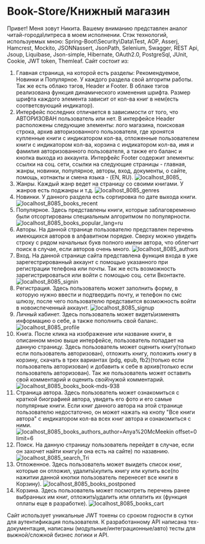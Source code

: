 # Book-Store/Книжный магазин
Привет! Меня зовут Никита. Вашему вниманию представлен аналог читай-города\литреса в моем исполнении.
Стэк технологий, используемых мною: Spring-Boot\Security\Data\Test, AOP, Asserj, Hamcrest, Mockito, JSONNassert, JsonPath, Selenium, Swagger, REST Api, Jsoup, Liquibase, Json-simple, Hibernate, OAuth2.0, PostgreSql, JUnit, Cookie, JWT token, Themleaf.
Сайт состоит из:
1. Главная страница, на которой есть разделы: Рекомендуемое, Новинки и Популярное. У каждого раздела свой алгоритм работы. Так же есть облако тэгов, Header и Footer.
В облаке тэгов реализована функция динамического изменения шрифта. Размер шрифта каждого элемента зависит от кол-ва книг в нем(есть соответсвующий индикатор).  
2. Интерфейс последних отличается в зависимости от того, что АВТОРИЗОВАН пользователь или нет. В  интерфейсе Header расположены следующие элементы: лого магазина, поисковая строка, архив авторизованного пользователя, где хронятся купленные книги с индикатором кол-ва, отложенные пользователем книги с индикатором кол-ва, корзина с индикатором кол-ва, имя и фамилия авторизованного пользователя, а также его баланс и кнопка выхода из аккаунта.
Интерфейс Footer содержит элементы: ссылки на соц. сети, ссылки на следующие страницы - главная, жанры, новинки, популярное, авторы, вход, документы, о сайте, помощь, котнакты и смена языка - (EN, RU).
![localhost_8085_](https://user-images.githubusercontent.com/85135441/211776666-40929c4f-b044-4208-aac9-1112530bb779.png)
2. Жанры. Каждый жанр ведет на страницу со своими книгами. У жанров есть поджанры и т.д.
![localhost_8085_genres](https://user-images.githubusercontent.com/85135441/211777337-44024690-c075-44cf-b308-34c32ec55af0.png)
3. Новинки. У данного раздела есть сортировка по дате выхода книги.
![localhost_8085_books_recent](https://user-images.githubusercontent.com/85135441/211777617-da2bdd37-7518-4bea-8fc0-da094b19e547.png)
4. Популярное. Здесь представлены книги, которые заблаговременно были отсортированы специальным алгоритмом по популярности.
![localhost_8085_books_popular_lang=ru](https://user-images.githubusercontent.com/85135441/211778072-3c2381e3-7dce-4180-b193-e911c38a9927.png)
5. Авторы. На данной странице пользователю представлен перечень имеющихся авторов в алфавитном порядке. Сверху можно увидеть строку с рядом начальных букв полного имени автора, что облегчит поиск в случае, если авторов очень много.
![localhost_8085_authors](https://user-images.githubusercontent.com/85135441/211778695-8b3c80f6-7437-4d4e-9895-fce1f7464581.png)
6. Вход. На данной странице сайта представлена функция входа в уже зарегестрированный аккаунт с помощью указанного при регистрации телефона или почты. Так же есть возможность зарегистрироваться или войти с помощью соц. сети Вконтакте.
![localhost_8085_signin](https://user-images.githubusercontent.com/85135441/211780749-57c25b5e-4d8d-4243-9bb7-5eb7fbf0e4a8.png)
7. Регистрация. Здесь пользователь может заполнить форму, в которую нужно ввести и подтвердить почту, и телефон по смс шлюзу, после чего пользователю представится возможность войти в новоиспеченный аккаунт.
![localhost_8085_signup](https://user-images.githubusercontent.com/85135441/211780727-30e5d3e7-d684-4714-a78e-10f1d858fe69.png)
8. Личный кабинет. Здесь пользователь может видеть\изменять информацию о себе, а также пополнить свой баланс.
![localhost_8085_profile](https://user-images.githubusercontent.com/85135441/211781298-ad5c5254-f22a-4278-b4aa-365eb71ddb6b.png)
9. Книга. После клика на изображение или название книги, в описанном мною выше интерфейсе, пользователь попадает на данную страницу. Здесь пользователь может оценить книгу(только если пользователь авторизован), отложить книгу, положить книгу в корзину, скачать в трех вариантах (pdg, epub, fb2)(только если пользователь авторизован)  и добавить к себе в архив(только если пользователь авторизован). Так же пользователь может оставить свой комментарий и оценить свой\чужой комментарий.
![localhost_8085_books_book-mds-938](https://user-images.githubusercontent.com/85135441/211783317-67c55d3b-bca5-410a-9c32-03e170b3f84a.png)
10. Страница автора. Здесь пользователь может ознакомиться с краткой биографией автора, увидеть его фото и его самые популярные книги. Если книг данного автора на этой странице пользователю недостаточно, он может нажать на кнопу "Все книги автора" с индикатором кол-ва всех книг автора и ознакомиться с ними.
![localhost_8085_books_authors_author=Anya%20McMeekin offset=0 limit=6](https://user-images.githubusercontent.com/85135441/211784138-50077888-c1a9-4c96-9daf-e2d06cf32559.png)
11. Поиск. На данную страницу пользователь перейдет в случае, если он захочет найти книгу(и она есть на сайте) по назавнию.
![localhost_8085_search_Tri](https://user-images.githubusercontent.com/85135441/211784563-9763fb1c-69e2-461a-bd2f-c4ba3f55e219.png)
12. Отложенное. Здесь пользователь может выидеть список книг, которые он отложил, удалить\купить книгу или купить все(по нажитии данной кнопки пользователь перенесет все книги в Корзину).
![localhost_8085_books_postponed](https://user-images.githubusercontent.com/85135441/211785599-9471c18b-f2dd-433c-9996-884c0459fac1.png)
13. Корзина. Здесь пользователь может посмотреть перечень ранее выбранных им книг, отложить\удалить или оплатить их (функция оплаты еще в разработке).
![localhost_8085_books_cart](https://user-images.githubusercontent.com/85135441/211786049-70aaeac3-2cdc-4bcc-a720-91a197595118.png)


Сайт использует уникальные JWT токены со сроком годности в сутки для аутентификация пользователя.
К разработанному API написана тех-документация, написаны (модульные/интеграционные/авто) тесты для выжной/сложной бизнес логики и API.
